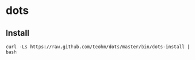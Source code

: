 # dots

## Install

```
curl -Ls https://raw.github.com/teohm/dots/master/bin/dots-install | bash
```
